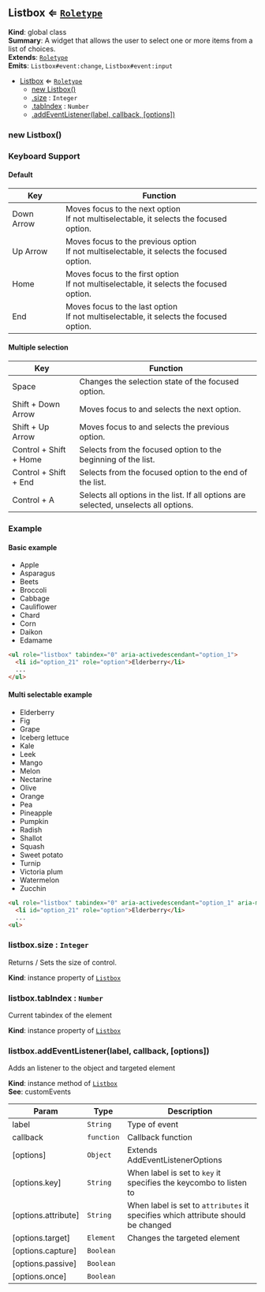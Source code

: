 
<base href="//lemnis.github.io/a20y/">
<link rel="stylesheet" href="./dist/style.css" />
<a name="Listbox"></a>

## Listbox ⇐ [<code>Roletype</code>](#Roletype)
**Kind**: global class  
**Summary**: A widget that allows the user to select one or more items from a list of choices.  
**Extends**: [<code>Roletype</code>](#Roletype)  
**Emits**: <code>Listbox#event:change</code>, <code>Listbox#event:input</code>  

* [Listbox](#Listbox) ⇐ [<code>Roletype</code>](#Roletype)
    * [new Listbox()](#new_Listbox_new)
    * [.size](#Listbox+size) : <code>Integer</code>
    * [.tabIndex](#Roletype+tabIndex) : <code>Number</code>
    * [.addEventListener(label, callback, [options])](#Roletype+addEventListener)

<a name="new_Listbox_new"></a>

### new Listbox()
### Keyboard Support#### Default| Key | Function || --- | -------- || Down Arrow | Moves focus to the next option <br/> If not multiselectable, it selects the focused option.| Up Arrow 	| Moves focus to the previous option  <br/> If not multiselectable, it selects the focused option.| Home 			|	Moves focus to the first option  <br/> If not multiselectable, it selects the focused option.| End  			|	Moves focus to the last option  <br/> If not multiselectable, it selects the focused option.#### Multiple selection| Key | Function || --- | -------- || Space									| Changes the selection state of the focused option.| Shift + Down Arrow 		| Moves focus to and selects the next option.| Shift + Up Arrow 			| Moves focus to and selects the previous option.| Control + Shift + Home |	Selects from the focused option to the beginning of the list.| Control + Shift + End  | Selects from the focused option to the end of the list.| Control + A 	          | Selects all options in the list. If all options are selected, unselects all options.### Example#### Basic example<ul role="listbox" tabindex="0" aria-activedescendant="option_1" data-listbox-size="30">  <li id="option_1" role="option">Apple</li>  <li id="option_3" role="option">Asparagus</li>  <li id="option_5" role="option">Beets</li>  <li id="option_7" role="option">Broccoli</li>  <li id="option_9" role="option">Cabbage</li>  <li id="option_11" role="option">Cauliflower</li>  <li id="option_13" role="option">Chard</li>  <li id="option_15" role="option">Corn</li>  <li id="option_17" role="option">Daikon</li>  <li id="option_19" role="option">Edamame</li>	</ul>```html<ul role="listbox" tabindex="0" aria-activedescendant="option_1">  <li id="option_21" role="option">Elderberry</li>  ...</ul>```#### Multi selectable example<ul role="listbox" tabindex="0" aria-activedescendant="option_1" aria-multiselectable="true">  <li id="option_21" role="option">Elderberry</li>  <li id="option_23" role="option">Fig</li>  <li id="option_25" role="option">Grape</li>  <li id="option_27" role="option">Iceberg lettuce</li>  <li id="option_29" role="option">Kale</li>  <li id="option_31" role="option">Leek</li>  <li id="option_33" role="option">Mango</li>  <li id="option_35" role="option">Melon</li>  <li id="option_37" role="option">Nectarine</li>  <li id="option_39" role="option">Olive</li>  <li id="option_41" role="option">Orange</li>  <li id="option_43" role="option">Pea</li>  <li id="option_45" role="option">Pineapple</li>  <li id="option_47" role="option">Pumpkin</li>  <li id="option_49" role="option">Radish</li>  <li id="option_51" role="option">Shallot</li>  <li id="option_53" role="option">Squash</li>  <li id="option_55" role="option">Sweet potato</li>  <li id="option_57" role="option">Turnip</li>  <li id="option_59" role="option">Victoria plum</li>  <li id="option_61" role="option">Watermelon</li>  <li id="option_63" role="option">Zucchin</li>	</ul>```html<ul role="listbox" tabindex="0" aria-activedescendant="option_1" aria-multiselectable="true">  <li id="option_21" role="option">Elderberry</li>  ...<ul>```

<a name="Listbox+size"></a>

### listbox.size : <code>Integer</code>
Returns / Sets the size of control.

**Kind**: instance property of [<code>Listbox</code>](#Listbox)  
<a name="Roletype+tabIndex"></a>

### listbox.tabIndex : <code>Number</code>
Current tabindex of the element

**Kind**: instance property of [<code>Listbox</code>](#Listbox)  
<a name="Roletype+addEventListener"></a>

### listbox.addEventListener(label, callback, [options])
Adds an listener to the object and targeted element

**Kind**: instance method of [<code>Listbox</code>](#Listbox)  
**See**: customEvents  

| Param | Type | Description |
| --- | --- | --- |
| label | <code>String</code> | Type of event |
| callback | <code>function</code> | Callback function |
| [options] | <code>Object</code> | Extends AddEventListenerOptions |
| [options.key] | <code>String</code> | When label is set to `key` it specifies the keycombo to listen to |
| [options.attribute] | <code>String</code> | When label is set to `attributes` it specifies which attribute should be changed |
| [options.target] | <code>Element</code> | Changes the targeted element |
| [options.capture] | <code>Boolean</code> |  |
| [options.passive] | <code>Boolean</code> |  |
| [options.once] | <code>Boolean</code> |  |


<script src="./dist/bundle.js" /></script>
		